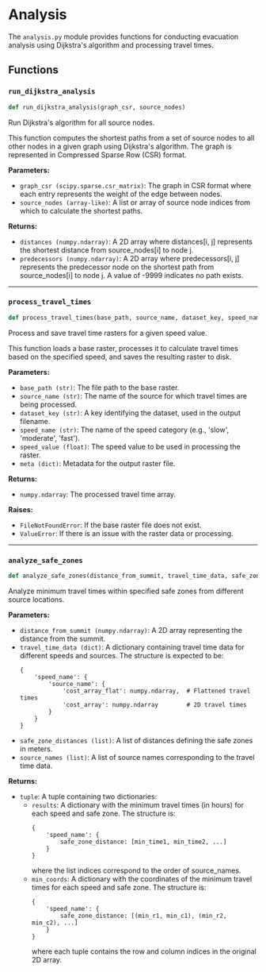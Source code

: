 # Analysis

The `analysis.py` module provides functions for conducting evacuation analysis using Dijkstra's algorithm and processing travel times.

## Functions

### `run_dijkstra_analysis`

```python
def run_dijkstra_analysis(graph_csr, source_nodes)
```

Run Dijkstra's algorithm for all source nodes.

This function computes the shortest paths from a set of source nodes to all other nodes in a given graph using Dijkstra's algorithm. The graph is represented in Compressed Sparse Row (CSR) format.

**Parameters:**

- `graph_csr (scipy.sparse.csr_matrix)`: The graph in CSR format where each entry represents the weight of the edge between nodes.
- `source_nodes (array-like)`: A list or array of source node indices from which to calculate the shortest paths.

**Returns:**

- `distances (numpy.ndarray)`: A 2D array where distances[i, j] represents the shortest distance from source_nodes[i] to node j.
- `predecessors (numpy.ndarray)`: A 2D array where predecessors[i, j] represents the predecessor node on the shortest path from source_nodes[i] to node j. A value of -9999 indicates no path exists.

---

### `process_travel_times`

```python
def process_travel_times(base_path, source_name, dataset_key, speed_name, speed_value, meta)
```

Process and save travel time rasters for a given speed value.

This function loads a base raster, processes it to calculate travel times based on the specified speed, and saves the resulting raster to disk.

**Parameters:**

- `base_path (str)`: The file path to the base raster.
- `source_name (str)`: The name of the source for which travel times are being processed.
- `dataset_key (str)`: A key identifying the dataset, used in the output filename.
- `speed_name (str)`: The name of the speed category (e.g., 'slow', 'moderate', 'fast').
- `speed_value (float)`: The speed value to be used in processing the raster.
- `meta (dict)`: Metadata for the output raster file.

**Returns:**

- `numpy.ndarray`: The processed travel time array.

**Raises:**

- `FileNotFoundError`: If the base raster file does not exist.
- `ValueError`: If there is an issue with the raster data or processing.

---

### `analyze_safe_zones`

```python
def analyze_safe_zones(distance_from_summit, travel_time_data, safe_zone_distances, source_names)
```

Analyze minimum travel times within specified safe zones from different source locations.

**Parameters:**

- `distance_from_summit (numpy.ndarray)`: A 2D array representing the distance from the summit.
- `travel_time_data (dict)`: A dictionary containing travel time data for different speeds and sources.
  The structure is expected to be:
  ```
  {
      'speed_name': {
          'source_name': {
              'cost_array_flat': numpy.ndarray,  # Flattened travel times
              'cost_array': numpy.ndarray        # 2D travel times
          }
      }
  }
  ```
- `safe_zone_distances (list)`: A list of distances defining the safe zones in meters.
- `source_names (list)`: A list of source names corresponding to the travel time data.

**Returns:**

- `tuple`: A tuple containing two dictionaries:
  - `results`: A dictionary with the minimum travel times (in hours) for each speed and safe zone.
    The structure is:
    ```
    {
        'speed_name': {
            safe_zone_distance: [min_time1, min_time2, ...]
        }
    }
    ```
    where the list indices correspond to the order of source_names.
  - `min_coords`: A dictionary with the coordinates of the minimum travel times for each speed and safe zone.
    The structure is:
    ```
    {
        'speed_name': {
            safe_zone_distance: [(min_r1, min_c1), (min_r2, min_c2), ...]
        }
    }
    ```
    where each tuple contains the row and column indices in the original 2D array.
